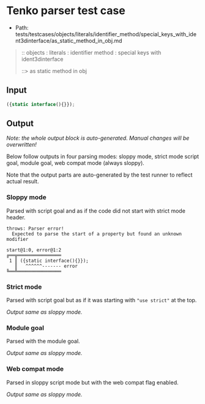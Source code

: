 # Tenko parser test case

- Path: tests/testcases/objects/literals/identifier_method/special_keys_with_ident3dinterface/as_static_method_in_obj.md

> :: objects : literals : identifier method : special keys with ident3dinterface
>
> ::> as static method in obj

## Input

`````js
({static interface(){}});
`````

## Output

_Note: the whole output block is auto-generated. Manual changes will be overwritten!_

Below follow outputs in four parsing modes: sloppy mode, strict mode script goal, module goal, web compat mode (always sloppy).

Note that the output parts are auto-generated by the test runner to reflect actual result.

### Sloppy mode

Parsed with script goal and as if the code did not start with strict mode header.

`````
throws: Parser error!
  Expected to parse the start of a property but found an unknown modifier

start@1:0, error@1:2
╔══╦════════════════
 1 ║ ({static interface(){}});
   ║   ^^^^^^------- error
╚══╩════════════════

`````

### Strict mode

Parsed with script goal but as if it was starting with `"use strict"` at the top.

_Output same as sloppy mode._

### Module goal

Parsed with the module goal.

_Output same as sloppy mode._

### Web compat mode

Parsed in sloppy script mode but with the web compat flag enabled.

_Output same as sloppy mode._
